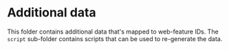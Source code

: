 # Additional data

This folder contains additional data that's mapped to web-feature IDs.
The `script` sub-folder contains scripts that can be used to re-generate the data.